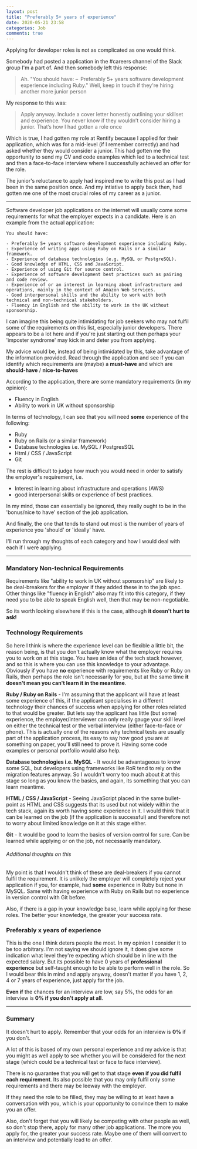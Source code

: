 ```yaml
---
layout: post
title: "Preferably 5+ years of experience"
date: 2020-05-21 23:58
categories: Job
comments: true
---
```


Applying for developer roles is not as complicated as one would think.

<!--more-->

Somebody had posted a application in the #careers channel of the Slack group I'm a part of.
And then somebody left this response:

> Ah. "You should have: –  Preferably 5+ years software development experience including Ruby." Well, keep in touch if they're hiring another more junior person

My response to this was:

> Apply anyway. Include a cover letter honestly outlining your skillset and experience. You never know if they wouldn’t consider hiring a junior. That’s how I had gotten a role once

Which is true, I had gotten my role at Rentify because I applied for their application, which was for a mid-level (if I remember correctly) and had asked whether they would consider a junior. This had gotten me the opportunity to send my CV and code examples which led to a technical test and then a face-to-face interview where I successfully achieved an offer for the role.

The junior's reluctance to apply had inspired me to write this post as I had been in the same position once. And my intiative to apply back then, had gotten me one of the most crucial roles of my career as a junior.

---

Software developer job applications on the internet will usually come some requirements for what the employer expects in a candidate. Here is an example from the actual application:

```
You should have:

- Preferably 5+ years software development experience including Ruby.
- Experience of writing apps using Ruby on Rails or a similar framework.
- Experience of database technologies (e.g. MySQL or PostgreSQL).
- Good knowledge of HTML, CSS and JavaScript.
- Experience of using Git for source control.
- Experience of software development best practices such as pairing and code review.
- Experience of or an interest in learning about infrastructure and operations, mainly in the context of Amazon Web Services.
- Good interpersonal skills and the ability to work with both technical and non-technical stakeholders.
- Fluency in English and the ability to work in the UK without sponsorship.
```
I can imagine this being quite intimidating for job seekers who may not fulfil some of the requirements on this list, especially junior developers. There appears to be a lot here and if you're just starting out then perhaps your 'imposter syndrome' may kick in and deter you from applying.

My advice would be, instead of being intimidated by this, take advantage of the information provided. Read through the application and see if you can identify which requirements are (maybe) a **must-have** and which are **should-have** / **nice-to-haves**

According to the application, there are some mandatory requirements (in my opinion):
- Fluency in English
- Ability to work in UK without sponsorship

In terms of technology, I can see that you will need **some** experience of the following:

- Ruby
- Ruby on Rails (or a similar framework)
- Database technologies i.e. MySQL / PostgresSQL
- Html / CSS / JavaScript
- Git

The rest is difficult to judge how much you would need in order to satisfy the employer's requirement, i.e.
- Interest in learning about infrastructure and operations (AWS)
- good interpersonal skills or experience of best practices.

In my mind, those can essentially be ignored, they really ought to be in the 'bonus/nice to have' section of the job application.

And finally, the one that tends to stand out most is the number of years of experience you 'should' or 'ideally' have.

I'll run through my thoughts of each category and how I would deal with each if I were applying.

---

### Mandatory Non-technical Requirements

Requirements like "ability to work in UK without sponsorship" are likely to be deal-breakers for the employer if they added these in to the job spec.  Other things like "fluency in English" also may fit into this category, if they need you to be able to speak English well, then that may be non-negotiable.

So its worth looking elsewhere if this is the case, although **it doesn't hurt to ask!**

### Technology Requirements

So here I think is where the experience level can be flexible a little bit, the reason being, is that you don't actually know what the employer requires you to work on at this stage. You have an idea of the tech stack however, and so this is where you can use this knowledge to your advantage. Obviously if you have **no** experience with requirements like Ruby or Ruby on Rails, then perhaps the role isn't necessarily for you, but at the same time **it doesn't mean you can't learn it in the meantime**.

**Ruby / Ruby on Rails** - I'm assuming that the applicant will have at least some experience of this, if the applicant specialises in a different technology their chances of success when applying for other roles related to that would be greater. But lets say the applicant has little (but some) experience, the employer/interviewer can only really gauge your skill level on either the technical test or the verbal interview (either face-to-face or phone). This is actually one of the reasons why technical tests are usually part of the application process, its easy to say how good you are at something on paper, you'll still need to prove it. Having some code examples or personal portfolio would also help.

**Database technologies i.e. MySQL** - It would be advantageous to know some SQL, but developers using frameworks like RoR tend to rely on the migration features anyway. So I wouldn't worry too much about it at this stage so long as you know the basics, and again, its something that you can learn meantime.

**HTML / CSS / JavaScript** - Seeing JavaScript placed in the same bullet-point as HTML and CSS suggests that its used but not widely within the tech stack, again its worth having some experience in it. I would think that it can be learned on the job (if the application is successful) and therefore not to worry about limited knowledge on it at this stage either.

**Git** - It would be good to learn the basics of version control for sure. Can be learned while applying or on the job, not necessarily mandatory.

###### Additional thoughts on this

My point is that I wouldn't think of these are deal-breakers if you cannot fulfil the requirement. It is unlikely the employer will completely reject your application if you, for example, had **some** experience in Ruby but none in MySQL. Same with having experience with Ruby on Rails but no experience in version control with Git before.

Also, if there is a gap in your knowledge base, learn while applying for these roles. The better your knowledge, the greater your success rate.

### Preferably x years of experience

This is the one I think deters people the most. In my opinion I consider it to be too arbitrary. I'm not saying we should ignore it, it does give some indication what level they're expecting which should be in line with the expected salary. But its possible to have 0 years of **professional experience** but self-taught enough to be able to perform well in the role. So I would bear this in mind and apply anyway, doesn't matter if you have 1, 2, 4 or 7 years of experience, just apply for the job.

**Even if** the chances for an interview are low, say 5%, the odds for an interview is **0% if you don't apply at all**.

---

### Summary

It doesn't hurt to apply. Remember that your odds for an interview is **0%** if you don't.

A lot of this is based of my own personal experience and my advice is that you might as well apply to see whether you will be considered for the next stage (which could be a technical test or face to face interview).

There is no guarantee that you will get to that stage **even if you did fulfil each requirement**. Its also possible that you may only fulfil only some requirements and there may be leeway with the employer.

If they need the role to be filled, they may be willing to at least have a conversation with you, which is your opportunity to convince them to make you an offer.

Also, don't forget that you will likely be competing with other people as well, so don't stop there, apply for many other job applications. The more you apply for, the greater your success rate. Maybe one of them will convert to an interview and potentially lead to an offer.

